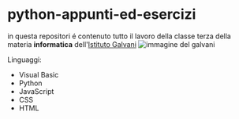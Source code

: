 # python-appunti-ed-esercizi

in questa repositori é contenuto tutto il lavoro della classe terza della materia **informatica** dell'[Istituto Galvani](https://www.iisgalvanimi.edu.it/)
![immagine del galvani](https://www.iisgalvanimi.edu.it/sites/default/files/image_gallery/scuola.jpg)

Linguaggi:
- Visual Basic
- Python
- JavaScript
- CSS
- HTML
